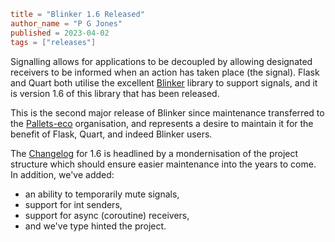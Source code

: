 ~~~~toml
title = "Blinker 1.6 Released"
author_name = "P G Jones"
published = 2023-04-02
tags = ["releases"]
~~~~

Signalling allows for applications to be decoupled by allowing designated
receivers to be informed when an action has taken place (the signal). Flask and
Quart both utilise the excellent [Blinker](https://github.com/pallets-eco/blinker)
library to support signals, and it is version 1.6 of this library that has been
released.

This is the second major release of Blinker since maintenance transferred to the
[Pallets-eco](pallets-community-org.md) organisation, and represents a desire to
maintain it for the benefit of Flask, Quart, and indeed Blinker users.

The [Changelog](https://blinker.readthedocs.io/page/changes/) for 1.6 is
headlined by a mondernisation of the project structure which should ensure
easier maintenance into the years to come. In addition, we've added:

- an ability to temporarily mute signals,
- support for int senders,
- support for async (coroutine) receivers,
- and we've type hinted the project.
